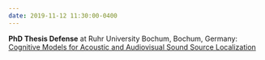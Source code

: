 ```yaml
---
date: 2019-11-12 11:30:00-0400
---
```


<b>PhD Thesis Defense</b> at Ruhr University Bochum, Bochum, Germany: <a href="{{ '/assets/pdf/slides/phd-defense-2019.pdf' | prepend: site.baseurl }}" target="_blank">Cognitive Models for Acoustic and Audiovisual Sound Source Localization</a>
